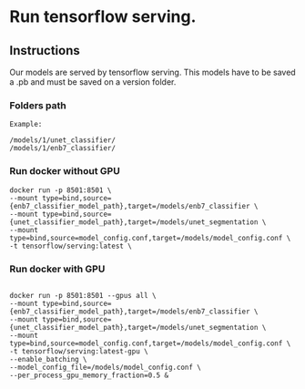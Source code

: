 # Run tensorflow serving.

## Instructions

Our models are served by tensorflow serving. This models have to be saved a .pb and must be saved on a version folder.

### Folders path

```
Example:

/models/1/unet_classifier/
/models/1/enb7_classifier/

```

### Run docker without GPU

```
docker run -p 8501:8501 \
--mount type=bind,source={enb7_classifier_model_path},target=/models/enb7_classifier \
--mount type=bind,source={unet_classifier_model_path},target=/models/unet_segmentation \
--mount type=bind,source=model_config.conf,target=/models/model_config.conf \
-t tensorflow/serving:latest \

```

### Run docker with GPU

```

docker run -p 8501:8501 --gpus all \
--mount type=bind,source={enb7_classifier_model_path},target=/models/enb7_classifier \
--mount type=bind,source={unet_classifier_model_path},target=/models/unet_segmentation \
--mount type=bind,source=model_config.conf,target=/models/model_config.conf \
-t tensorflow/serving:latest-gpu \
--enable_batching \
--model_config_file=/models/model_config.conf \
--per_process_gpu_memory_fraction=0.5 &
